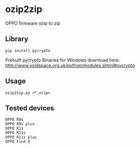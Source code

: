 # ozip2zip
OPPO firmware ozip to zip

Library
---

```pip install pycrypto```

Prebuilt pycrypto Binaries for Windows download here: http://www.voidspace.org.uk/python/modules.shtml#pycrypto

Usage
---

```ozip2zip.py <*.ozip>```

Tested devices
---

```
OPPO R9s
OPPO R9s plus
OPPO R11
OPPO R11s
OPPO R11s plus
OPPO Find X
```
